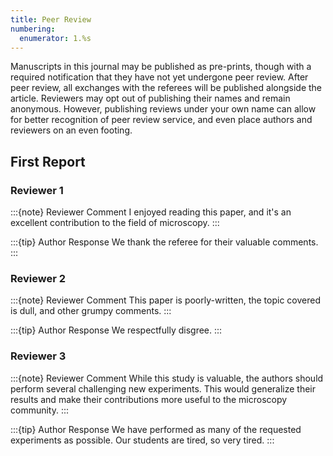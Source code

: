 ```yaml
---
title: Peer Review
numbering:
  enumerator: 1.%s
---
```


Manuscripts in this journal may be published as pre-prints, though with a required notification that they have not yet undergone peer review.
After peer review, all exchanges with the referees will be published alongside the article.
Reviewers may opt out of publishing their names and remain anonymous.
However, publishing reviews under your own name can allow for better recognition of peer review service, and even place authors and reviewers on an even footing.

## First Report


### Reviewer 1

:::{note} Reviewer Comment
I enjoyed reading this paper, and it's an excellent contribution to the field of microscopy.
:::

:::{tip} Author Response
We thank the referee for their valuable comments.
:::


### Reviewer 2

:::{note} Reviewer Comment
This paper is poorly-written, the topic covered is dull, and other grumpy comments.
:::

:::{tip} Author Response
We respectfully disgree.
:::



### Reviewer 3

:::{note} Reviewer Comment
While this study is valuable, the authors should perform several challenging new experiments. 
This would generalize their results and make their contributions more useful to the microscopy community.
:::

:::{tip} Author Response
We have performed as many of the requested experiments as possible.
Our students are tired, so very tired.
:::



